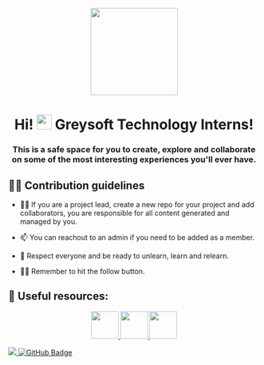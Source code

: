 <p align="center"><img width="175px" height="auto" src="https://avatars.githubusercontent.com/u/142553142?s=200&v=4" height="175px"/></p>

<h1 align="center">Hi! <img src="https://raw.githubusercontent.com/MartinHeinz/MartinHeinz/master/wave.gif" width="30px"> Greysoft Technology Interns!</h1>
<h3 align="center">This is a safe space for you to create, explore and collaborate on some of the most interesting experiences you'll ever have.</h3>


## 🙋‍♂️ Contribution guidelines

- 👨‍💻 If you are a project lead, create a new repo for your project and add collaborators, you are responsible for all content generated and managed by you.

- 📫 You can reachout to an admin if you need to be added as a member.
  
- 👯 Respect everyone and be ready to unlearn, learn and relearn.

- 🙋‍♀️ Remember to hit the follow button.

## 🚀 Useful resources:

<p align="center">
    <a href="https://github.com/greysoft-code-camp/" target="_blank"> <img width="55px" src="https://avatars.githubusercontent.com/u/101010522?s=200&v=4"/> </a>
    <a href="https://github.com/greysoft-incognito/" target="_blank"> <img width="55px" src="https://avatars.githubusercontent.com/u/101158455?s=200&v=4"/> </a>
    <a href="https://github.com/Greysoft-Team/" target="_blank"> <img width="55px" src="https://avatars.githubusercontent.com/u/98347718?s=200&v=4"/> </a>
</p>

<a href="https://github.com/greysoft-interns">
    <img src="https://komarev.com/ghpvc/?username=greysoft-interns">
</a>
<a href="https://github.com/greysoft-interns?tab=followers"><img src="https://img.shields.io/github/followers/greysoft-interns?label=Followers&style=social" alt="GitHub Badge"></a>


